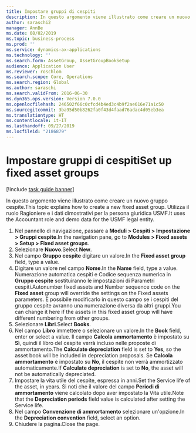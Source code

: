 ```yaml
---
title: Impostare gruppi di cespiti
description: In questo argomento viene illustrato come creare un nuovo gruppo cespite.
author: saraschi2
manager: AnnBe
ms.date: 08/02/2019
ms.topic: business-process
ms.prod: ''
ms.service: dynamics-ax-applications
ms.technology: ''
ms.search.form: AssetGroup, AssetGroupBookSetup
audience: Application User
ms.reviewer: roschlom
ms.search.scope: Core, Operations
ms.search.region: Global
ms.author: saraschi
ms.search.validFrom: 2016-06-30
ms.dyn365.ops.version: Version 7.0.0
ms.openlocfilehash: 246502f66c0cfcd4b4ed3c4b9f2ae616e71a1c50
ms.sourcegitcommit: 3ba95d50b8262fa0f43d4faad76adac4d05eb3ea
ms.translationtype: HT
ms.contentlocale: it-IT
ms.lasthandoff: 09/27/2019
ms.locfileid: "2186879"
---
```

# <a name="set-up-fixed-asset-groups"></a><span data-ttu-id="ea2a1-103">Impostare gruppi di cespiti</span><span class="sxs-lookup"><span data-stu-id="ea2a1-103">Set up fixed asset groups</span></span>

[!include [task guide banner](../../includes/task-guide-banner.md)]

<span data-ttu-id="ea2a1-104">In questo argomento viene illustrato come creare un nuovo gruppo cespite.</span><span class="sxs-lookup"><span data-stu-id="ea2a1-104">This topic explains how to create a new fixed asset group.</span></span> <span data-ttu-id="ea2a1-105">Utilizza il ruolo Ragioniere e i dati dimostrativi per la persona giuridica USMF.</span><span class="sxs-lookup"><span data-stu-id="ea2a1-105">It uses the Accountant role and demo data for the USMF legal entity.</span></span>

1. <span data-ttu-id="ea2a1-106">Nel pannello di navigazione, passare a **Moduli > Cespiti > Impostazione > Gruppi cespite**.</span><span class="sxs-lookup"><span data-stu-id="ea2a1-106">In the navigation pane, go to **Modules > Fixed assets > Setup > Fixed asset groups**.</span></span>
2. <span data-ttu-id="ea2a1-107">Selezionare **Nuovo**.</span><span class="sxs-lookup"><span data-stu-id="ea2a1-107">Select **New**.</span></span>
3. <span data-ttu-id="ea2a1-108">Nel campo **Gruppo cespite** digitare un valore.</span><span class="sxs-lookup"><span data-stu-id="ea2a1-108">In the **Fixed asset group** field, type a value.</span></span>
4. <span data-ttu-id="ea2a1-109">Digitare un valore nel campo **Nome**.</span><span class="sxs-lookup"><span data-stu-id="ea2a1-109">In the **Name** field, type a value.</span></span> <span data-ttu-id="ea2a1-110">Numerazione automatica cespiti e Codice sequenza numerica in **Gruppo cespite** sostituiranno le impostazioni di Parametri cespiti.</span><span class="sxs-lookup"><span data-stu-id="ea2a1-110">Autonumber fixed assets and Number sequence code on the **Fixed asset** group will override the settings on the Fixed assets parameters.</span></span> <span data-ttu-id="ea2a1-111">È possibile modificarlo in questo campo se i cespiti del gruppo cespite avranno una numerazione diversa da altri gruppi.</span><span class="sxs-lookup"><span data-stu-id="ea2a1-111">You can change it here if the assets in this fixed asset group will have different numbering from other groups.</span></span>  
5. <span data-ttu-id="ea2a1-112">Selezionare **Libri**.</span><span class="sxs-lookup"><span data-stu-id="ea2a1-112">Select **Books**.</span></span>
6. <span data-ttu-id="ea2a1-113">Nel campo **Libro** immettere o selezionare un valore.</span><span class="sxs-lookup"><span data-stu-id="ea2a1-113">In the **Book** field, enter or select a value.</span></span> <span data-ttu-id="ea2a1-114">Il campo **Calcola ammortamento** è impostato su **Sì**, quindi il libro del cespite verrà incluso nelle proposte di ammortamento.</span><span class="sxs-lookup"><span data-stu-id="ea2a1-114">The **Calculate depreciation** field is set to **Yes**, so the asset book will be included in depreciation proposals.</span></span> <span data-ttu-id="ea2a1-115">Se **Calcola ammortamento** è impostato su **No**, il cespite non verrà ammortizzato automaticamente.</span><span class="sxs-lookup"><span data-stu-id="ea2a1-115">If **Calculate depreciation** is set to **No**, the asset will not be automatically depreciated.</span></span>  
7. <span data-ttu-id="ea2a1-116">Impostare la vita utile del cespite, espressa in anni.</span><span class="sxs-lookup"><span data-stu-id="ea2a1-116">Set the Service life of the asset, in years.</span></span> <span data-ttu-id="ea2a1-117">Si noti che il valore del campo **Periodi di ammortamento** viene calcolato dopo aver impostato la Vita utile.</span><span class="sxs-lookup"><span data-stu-id="ea2a1-117">Note that the **Depreciation periods** field value is calculated after setting the Service life.</span></span>  
8. <span data-ttu-id="ea2a1-118">Nel campo **Convenzione di ammortamento** selezionare un'opzione.</span><span class="sxs-lookup"><span data-stu-id="ea2a1-118">In the **Depreciation convention** field, select an option.</span></span>
9. <span data-ttu-id="ea2a1-119">Chiudere la pagina.</span><span class="sxs-lookup"><span data-stu-id="ea2a1-119">Close the page.</span></span>

